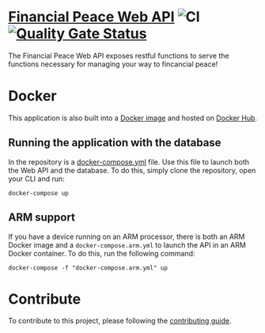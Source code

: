# [Financial Peace Web API](https://github.com/KrylixZA/FinancialPeace-Web-Api) ![CI](https://github.com/KrylixZA/FinancialPeace-Web-Api/workflows/CI/badge.svg) [![Quality Gate Status](https://sonarcloud.io/api/project_badges/measure?project=FinancialPeace-Web-Api&metric=alert_status)](https://sonarcloud.io/dashboard?id=FinancialPeace-Web-Api)
The Financial Peace Web API exposes restful functions to serve the functions necessary for managing your way to fincancial peace!

# Docker
This application is also built into a [Docker image](Dockerfile) and hosted on [Docker Hub](https://hub.docker.com/r/krylixza/financialpeace-web-api).

## Running the application with the database
In the repository is a [docker-compose.yml](docker-compose.yml) file. Use this file to launch both the Web API and the database. To do this, simply clone the repository, open your CLI and run:

    docker-compose up

## ARM support
If you have a device running on an ARM processor, there is both an ARM Docker image and a `docker-compose.arm.yml` to launch the API in an ARM Docker container. To do this, run the following command:

    docker-compose -f "docker-compose.arm.yml" up

# Contribute
To contribute to this project, please following the [contributing guide](CONTRIBUTING.md).
